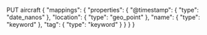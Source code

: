

PUT aircraft
{
    "mappings": {
        "properties": {
            "@timestamp": {
            "type": "date_nanos"
            },
            "location": {
            "type": "geo_point"
            },
            "name": {
            "type": "keyword"
            },
            "tag": {
            "type": "keyword"
            }
        }
    }
}